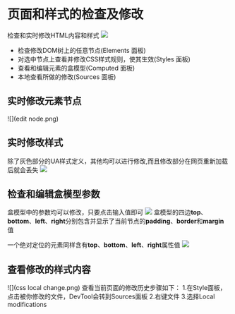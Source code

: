 # 页面和样式的检查及修改
检查和实时修改HTML内容和样式
![](https://developers.google.com/web/tools/chrome-devtools/inspect-styles/imgs/elements-panel.png)

+ 检查修改DOM树上的任意节点(Elements 面板)
+ 对选中节点上查看并修改CSS样式规则，使其生效(Styles 面板)
+ 查看和编辑元素的盒模型(Computed 面板)
+ 本地查看所做的修改(Sources 面板)

## 实时修改元素节点
![](edit node.png)

## 实时修改样式
除了灰色部分的UA样式定义，其他均可以进行修改,而且修改部分在网页重新加载后就会丢失
![](https://developers.google.com/web/tools/chrome-devtools/inspect-styles/imgs/edit-property-name.png)

## 检查和编辑盒模型参数
盒模型中的参数均可以修改，只要点击输入值即可
![](https://developers.google.com/web/tools/chrome-devtools/inspect-styles/imgs/computed-pane.png)
盒模型的四边**top**、**bottom**、**left**、**right**分别包含并显示了当前节点的**padding**、**border**和**margin**值

一个绝对定位的元素同样含有**top**、**bottom**、**left**、**right**属性值
![](https://developers.google.com/web/tools/chrome-devtools/inspect-styles/imgs/computed-non-static.png)

## 查看修改的样式内容
![](css local change.png)
查看当前页面的修改历史步骤如下：
1.在Style面板，点击被你修改的文件，DevTool会转到Sources面板
2.右键文件
3.选择Local modifications

